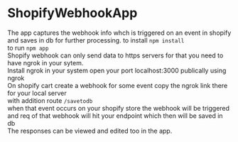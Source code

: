 # ShopifyWebhookApp
The app captures the webhook info whch is triggered on an event in shopify and saves in db for further processing.
to install `npm install`<br>
to run `npm app`<br>
Shopify webhook can only send data to https servers for that you need to have ngrok in your sytem.<br>
Install ngrok in your system open your port localhost:3000 publically using ngrok<br>
On shopify cart create a webhook for some event copy the ngrok link there for your local server<br>
with addition route `/savetodb`<br>
when that event occurs on your shopify store the webhook will be triggered and req of that webhook will hit your endpoint which then will be saved in db<br>
The responses can be viewed and edited too in the app.
